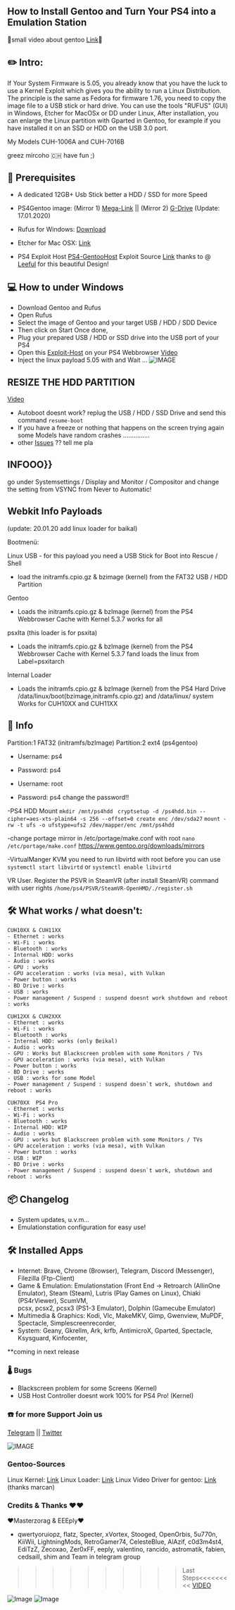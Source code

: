 ## How to Install Gentoo and Turn Your PS4 into a Emulation Station

🎥small video about gentoo [Link](https://mega.nz/#!VRUC1QCJ!98DfDKPPToQzAPEzLDwbWUE2d9xmLmWs6XnfH_iFbaM)🎥

## ✏️  Intro:
If Your System Firmware is 5.05, you already know that you have the luck to use a Kernel Exploit which gives you the ability to run a Linux Distribution. 
The principle is the same as Fedora for firmware 1.76, you need to copy the image file to a USB stick or hard drive. You can use the tools "RUFUS" (GUI) in Windows, Etcher for MacOSx or DD under Linux, After installation, you can enlarge the Linux partition with Gparted in Gentoo, for example if you have installed it on an SSD or HDD on the USB 3.0 port.

My Models CUH-1006A and CUH-7016B


greez mircoho 🇨🇭
have fun ;)

## 💾 Prerequisites
- A dedicated 12GB+ Usb Stick better a HDD / SSD for more Speed

- PS4Gentoo image: (Mirror 1) [Mega-Link](https://mega.nz/#!NUFjVIqY!qHKN1yJvi-cLZMClVpJ55kuIEc6TByovoiFDkiZXlp4) || (Mirror 2) [G-Drive](https://drive.google.com/uc?id=1o5zYErfHAeZnOR1beeN4syeuKW77VDjA&export=download) (Update: 17.01.2020)
 - Rufus for Windows: [Download](https://github.com/pbatard/rufus/releases/download/v3.8/rufus-3.8.exe)
 - Etcher for Mac OSX: [Link](https://www.balena.io/etcher/)

- PS4 Exploit Host [PS4-GentooHost](https://ps4gentoo.github.io)
Exploit Source [Link](https://gbatemp.net/threads/release-leeful-exploit-host-menu-for-self-host-and-esp-devices.534441/) thanks to @ [Leeful](https://gbatemp.net/members/leeful.371378/) for this beautiful Design!

## 💻 How to under Windows
- Download Gentoo and Rufus
- Open Rufus
- Select the image of Gentoo and your target USB / HDD / SDD Device 
- Then click on Start Once done, 
- Plug your prepared USB / HDD or SSD drive into the USB port of your PS4 
- Open this [Exploit-Host](https://ps4gentoo.github.io) on your PS4 Webbrowser  [Video](https://mega.nz/#!sIFEkQpD!kMGyF0fku_1DmN65nmr80DQDtGrW5Sa2_TsaBpLVjSk)
- Inject the linux payload 5.05 with and Wait ...
![IMAGE](https://github.com/ps4gentoo/ps4gentoo.github.io/blob/master/about/img/exploit.jpg?raw=true)


## RESIZE THE HDD PARTITION 
[Video](https://mega.nz/embed#!1MlBBCIR!0ga5sVYVD9r8TcFzwkCIif6CsNicDFDWqr_Yy1mjSGc)
- Autoboot doesnt  work? replug the USB / HDD / SSD Drive and send this command ``` resume-boot ```
- If you have a freeze or nothing that happens on the screen trying again some Models have random crashes ...............
- other [Issues](https://github.com/ps4gentoo/ps4gentoo.github.io/issues) ?? tell me pla

## INFOOO}}

go under Systemsettings / Display and Monitor / Compositor and change the setting from 
VSYNC from Never to Automatic!


## Webkit Info Payloads 
(update: 20.01.20 add linux loader for baikal)

Bootmenü:

Linux USB - for this payload you need a USB Stick for Boot into Rescue / Shell
- load the initramfs.cpio.gz & bzimage (kernel) from the FAT32 USB / HDD Partition

Gentoo 
- Loads the initramfs.cpio.gz & bzImage (kernel) from the PS4 Webbrowser Cache with Kernel 5.3.7
works for all


psxIta (this loader is for psxita)
- Loads the initramfs.cpio.gz & bzImage (kernel) from the PS4 Webbrowser Cache with Kernel 5.3.7 fand loads the linux from Label=psxitarch

Internal Loader
- Loads the initramfs.cpio.gz & bzImage (kernel) from the PS4 Hard Drive /data/linux/boot(bzimage,initramfs.cpio.gz) and /data/linux/ system
Works for CUH10XX and CUH11XX


## 📍 Info 
Partition:1 FAT32 (initramfs/bzImage)
Partition:2 ext4 (ps4gentoo)
 
- Username: ps4
- Password: ps4

- Username: root
- Password: ps4
 change the password!! 

-PS4 HDD Mount
```mkdir /mnt/ps4hdd ```
```cryptsetup -d /ps4hdd.bin --cipher=aes-xts-plain64 -s 256 --offset=0 create enc /dev/sda27```
```mount -rw -t ufs -o ufstype=ufs2 /dev/mapper/enc /mnt/ps4hdd```

-change portage mirror in /etc/portage/make.conf with root 
```nano /etc/portage/make.conf```
https://www.gentoo.org/downloads/mirrors

-VirtualManger KVM you need to run libvirtd with root before you can use
```systemctl start libvirtd``` or ```systemctl enable libvirtd```

VR User. Register the PSVR in SteamVR (after install SteamVR) command with user rights 
``` /home/ps4/PSVR/SteamVR-OpenHMD/./register.sh ```

## 🛠 What works / what doesn't:
```
CUH10XX & CUH11XX
- Ethernet : works
- Wi-Fi : works
- Bluetooth : works
- Internal HDD: works 
- Audio : works
- GPU : works
- GPU acceleration : works (via mesa), with Vulkan
- Power button : works
- BD Drive : works
- USB : works 
- Power management / Suspend : suspend doesnt work shutdown and reboot : works

CUH12XX & CUH2XXX
- Ethernet : works
- Wi-Fi : works
- Bluetooth : works
- Internal HDD: works (only Beikal) 
- Audio : works
- GPU : Works but Blackscreen problem with some Monitors / TVs 
- GPU acceleration : works (via mesa), with Vulkan 
- Power button : works
- BD Drive : works
- USB : works for some Model
- Power management / Suspend : suspend doesn`t work, shutdown and reboot : works

CUH70XX  PS4 Pro
- Ethernet : works
- Wi-Fi : works 
- Bluetooth : works
- Internal HDD: WIP 
- Audio : works
- GPU : works but Blackscreen problem with some Monitors / TVs
- GPU acceleration : works (via mesa), with Vulkan
- Power button : works
- USB : WIP
- BD Drive : works
- Power management / Suspend : suspend doesn`t work, shutdown and reboot : works
```

## 📦 Changelog

- System updates, u.v.m...
- Emulationstation configuration for easy use!

## 🛠 Installed Apps

- Internet:
Brave, Chrome (Browser), Telegram, Discord (Messenger), Filezilla (Ftp-Client)  
- Game & Emulation:
Emulationstation (Front End -> Retroarch (AllinOne Emulator), Steam (Steam),
Lutris (Play Games on Linux), Chiaki (PS4rViewer), ScumVM,  
pcsx, pcsx2, pcsx3 (PS1-3 Emulator), Dolphin (Gamecube Emulator)
- Multimedia & Graphics:
Kodi, Vlc, MakeMKV, Gimp, Gwenview, MuPDF, Spectacle, Simplescreenrecorder,
- System:
Geany, Gkrellm, Ark, krfb, AntimicroX, Gparted, Spectacle, Ksysguard, Kinfocenter,  

**coming in next release

### 🌡 Bugs  

- Blackscreen problem for some Screens (Kernel)
- USB Host Controller doesnt work 100% for PS4 Pro! (Kernel)

### ☎️ for more Support Join us

[Telegram](https://t.me/ps4linux4homebrews)
  ||  [Twitter](twitter.com/mircoho)
  
  
![IMAGE](https://github.com/ps4gentoo/ps4gentoo.github.io/blob/master/about/img/asd.jpeg?raw=true)


### Gentoo-Sources
Linux Kernel: [Link](https://github.com/ps4gentoo/ps4-linux)
Linux Loader: [Link](https://github.com/ps4gentoo/PS4-Linux-Loader)
Linux Video Driver for gentoo: [Link](https://github.com/ps4gentoo/ps4-overlay) (thanks marcan)


### Credits & Thanks ❤️❤️
❤️Masterzorag & EEEply❤️
- qwertyoruiopz, flatz, Specter, xVortex, Stooged, OpenOrbis, 5u770n, KiiWii, LightningMods, RetroGamer74, CelesteBlue, AlAzif, c0d3m4st4, EdiTzZ, Zecoxao, Zer0xFF, eeply, valentino, rancido, astromatik, fabien, cedsaill, shim and  Team in telegram group 


>>>>>>>>>>Last Steps<<<<<<<<<
[VIDEO](https://mega.nz/#!EdNRwKKR!HclUbtz11KUpOlTe4DYZuQZPgJj1uXBwclpx89W3m4c)

![Image](https://github.com/ps4gentoo/ps4gentoo.github.io/blob/master/about/gentoo1.png?raw=true)
![Image](https://github.com/ps4gentoo/ps4gentoo.github.io/blob/master/about/gentoo4.png?raw=true)
